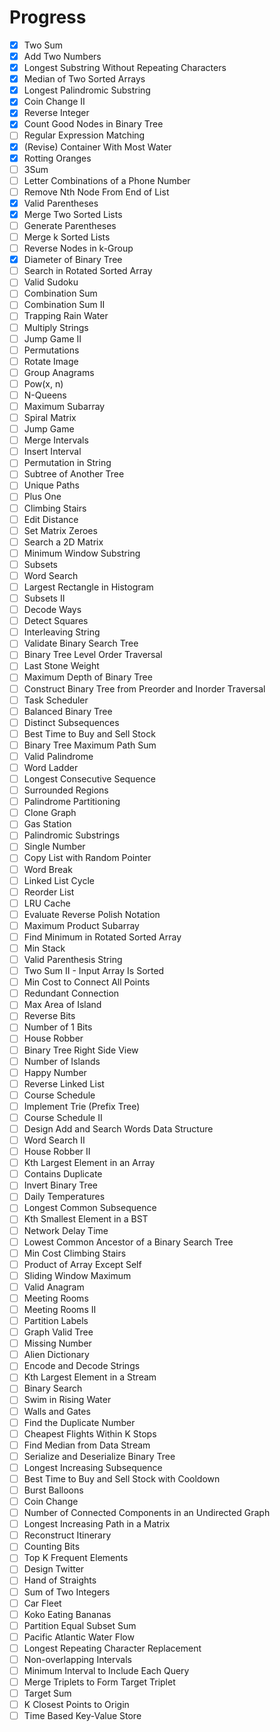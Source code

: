 # Progress

- [x] Two Sum
- [x] Add Two Numbers
- [x] Longest Substring Without Repeating Characters
- [x] Median of Two Sorted Arrays
- [x] Longest Palindromic Substring
- [x] Coin Change II
- [x] Reverse Integer
- [x] Count Good Nodes in Binary Tree
- [ ] Regular Expression Matching
- [x] (Revise) Container With Most Water
- [x] Rotting Oranges
- [ ] 3Sum
- [ ] Letter Combinations of a Phone Number
- [ ] Remove Nth Node From End of List
- [x] Valid Parentheses
- [x] Merge Two Sorted Lists
- [ ] Generate Parentheses
- [ ] Merge k Sorted Lists
- [ ] Reverse Nodes in k-Group
- [x] Diameter of Binary Tree
- [ ] Search in Rotated Sorted Array
- [ ] Valid Sudoku
- [ ] Combination Sum
- [ ] Combination Sum II
- [ ] Trapping Rain Water
- [ ] Multiply Strings
- [ ] Jump Game II
- [ ] Permutations
- [ ] Rotate Image
- [ ] Group Anagrams
- [ ] Pow(x, n)
- [ ] N-Queens
- [ ] Maximum Subarray
- [ ] Spiral Matrix
- [ ] Jump Game
- [ ] Merge Intervals
- [ ] Insert Interval
- [ ] Permutation in String
- [ ] Subtree of Another Tree
- [ ] Unique Paths
- [ ] Plus One
- [ ] Climbing Stairs
- [ ] Edit Distance
- [ ] Set Matrix Zeroes
- [ ] Search a 2D Matrix
- [ ] Minimum Window Substring
- [ ] Subsets
- [ ] Word Search
- [ ] Largest Rectangle in Histogram
- [ ] Subsets II
- [ ] Decode Ways
- [ ] Detect Squares
- [ ] Interleaving String
- [ ] Validate Binary Search Tree
- [ ] Binary Tree Level Order Traversal
- [ ] Last Stone Weight
- [ ] Maximum Depth of Binary Tree
- [ ] Construct Binary Tree from Preorder and Inorder Traversal
- [ ] Task Scheduler
- [ ] Balanced Binary Tree
- [ ] Distinct Subsequences
- [ ] Best Time to Buy and Sell Stock
- [ ] Binary Tree Maximum Path Sum
- [ ] Valid Palindrome
- [ ] Word Ladder
- [ ] Longest Consecutive Sequence
- [ ] Surrounded Regions
- [ ] Palindrome Partitioning
- [ ] Clone Graph
- [ ] Gas Station
- [ ] Palindromic Substrings
- [ ] Single Number
- [ ] Copy List with Random Pointer
- [ ] Word Break
- [ ] Linked List Cycle
- [ ] Reorder List
- [ ] LRU Cache
- [ ] Evaluate Reverse Polish Notation
- [ ] Maximum Product Subarray
- [ ] Find Minimum in Rotated Sorted Array
- [ ] Min Stack
- [ ] Valid Parenthesis String
- [ ] Two Sum II - Input Array Is Sorted
- [ ] Min Cost to Connect All Points
- [ ] Redundant Connection
- [ ] Max Area of Island
- [ ] Reverse Bits
- [ ] Number of 1 Bits
- [ ] House Robber
- [ ] Binary Tree Right Side View
- [ ] Number of Islands
- [ ] Happy Number
- [ ] Reverse Linked List
- [ ] Course Schedule
- [ ] Implement Trie (Prefix Tree)
- [ ] Course Schedule II
- [ ] Design Add and Search Words Data Structure
- [ ] Word Search II
- [ ] House Robber II
- [ ] Kth Largest Element in an Array
- [ ] Contains Duplicate
- [ ] Invert Binary Tree
- [ ] Daily Temperatures
- [ ] Longest Common Subsequence
- [ ] Kth Smallest Element in a BST
- [ ] Network Delay Time
- [ ] Lowest Common Ancestor of a Binary Search Tree
- [ ] Min Cost Climbing Stairs
- [ ] Product of Array Except Self
- [ ] Sliding Window Maximum
- [ ] Valid Anagram
- [ ] Meeting Rooms
- [ ] Meeting Rooms II
- [ ] Partition Labels
- [ ] Graph Valid Tree
- [ ] Missing Number
- [ ] Alien Dictionary
- [ ] Encode and Decode Strings
- [ ] Kth Largest Element in a Stream
- [ ] Binary Search
- [ ] Swim in Rising Water
- [ ] Walls and Gates
- [ ] Find the Duplicate Number
- [ ] Cheapest Flights Within K Stops
- [ ] Find Median from Data Stream
- [ ] Serialize and Deserialize Binary Tree
- [ ] Longest Increasing Subsequence
- [ ] Best Time to Buy and Sell Stock with Cooldown
- [ ] Burst Balloons
- [ ] Coin Change
- [ ] Number of Connected Components in an Undirected Graph
- [ ] Longest Increasing Path in a Matrix
- [ ] Reconstruct Itinerary
- [ ] Counting Bits
- [ ] Top K Frequent Elements
- [ ] Design Twitter
- [ ] Hand of Straights
- [ ] Sum of Two Integers
- [ ] Car Fleet
- [ ] Koko Eating Bananas
- [ ] Partition Equal Subset Sum
- [ ] Pacific Atlantic Water Flow
- [ ] Longest Repeating Character Replacement
- [ ] Non-overlapping Intervals
- [ ] Minimum Interval to Include Each Query
- [ ] Merge Triplets to Form Target Triplet
- [ ] Target Sum
- [ ] K Closest Points to Origin
- [ ] Time Based Key-Value Store
